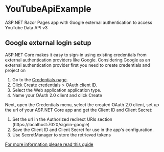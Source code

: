 # YouTubeApiExample

ASP.NET Razor Pages app with Google external authentication to access YouTube Data API v3

## Google external login setup

ASP.NET Core makes it easy to sign-in using existing credentials from external authentication providers like Google.
Considering Google as an external authentication provider first you need to create credentials and project on

1. Go to the [Credentials page](https://console.developers.google.com/apis/credentials).
2. Click Create credentials > OAuth client ID.
3. Select the Web application application type.
4. Name your OAuth 2.0 client and click Create

Next, open the Credentials menu, select the created OAuth 2.0 client, set up the url of your ASP.NET Core app and get the Client ID and Client Secret:

1. Set the url in the Authorized redirect URIs section (https://localhost:7020/signin-google)
2. Save the Client ID and Client Secret for use in the app's configuration.
3. Use SecretManager to store the retrieved tokens

[For more information please read this guide](https://learn.microsoft.com/en-us/aspnet/core/security/authentication/social/google-logins?view=aspnetcore-9.0)
